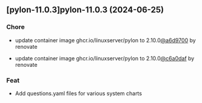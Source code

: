 

## [pylon-11.0.3]pylon-11.0.3 (2024-06-25)

### Chore



- update container image ghcr.io/linuxserver/pylon to 2.10.0[@a6d9700](https://github.com/a6d9700) by renovate

- update container image ghcr.io/linuxserver/pylon to 2.10.0[@c6a0daf](https://github.com/c6a0daf) by renovate

### Feat



- Add questions.yaml files for various system charts
